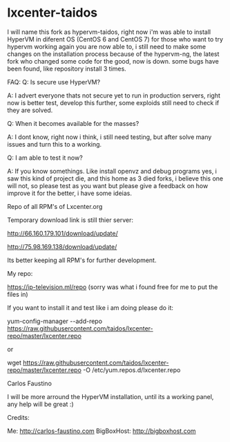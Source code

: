 # lxcenter-taidos
I will name this fork as hypervm-taidos, right now i'm was able to install HyperVM in diferent OS (CentOS 6 and CentOS 7) for those who want to try hypervm working again you are now able to, i still need to make some changes on the installation process because of the hypervm-ng, the latest fork who changed some code for the good, now is down. some bugs have been found, like repository install 3 times. 

FAQ:
Q: Is secure use HyperVM?

A: I advert everyone thats not secure yet to run in production servers, right now is better test, develop this further, some exploids still need to check if they are solved.

Q: When it becomes available for the masses?

A: I dont know, right now i think, i still need testing, but after solve many issues and turn this to a working.

Q: I am able to test it now?

A: If you know somethings. Like install openvz and debug programs yes, i saw this kind of project die, and this home as 3 died forks, i believe this one will not, so please test as you want but please give a feedback on how improve it for the better, i have some ideias.

Repo of all RPM's of Lxcenter.org

Temporary download link is still thier server:

http://66.160.179.101/download/update/

http://75.98.169.138/download/update/


Its better keeping all RPM's for further development.

My repo:

https://ip-television.ml/repo (sorry was what i found free for me to put the files in)

If you want to install it and test like i am doing please do it:

yum-config-manager --add-repo https://raw.githubusercontent.com/taidos/lxcenter-repo/master/lxcenter.repo

or

wget https://raw.githubusercontent.com/taidos/lxcenter-repo/master/lxcenter.repo -O /etc/yum.repos.d/lxcenter.repo

Carlos Faustino

I will be more arround the HyperVM installation, until its a working panel, any help will be great :)


Credits:

Me: http://carlos-faustino.com
BigBoxHost: http://bigboxhost.com

